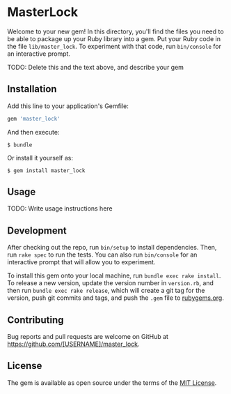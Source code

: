 # MasterLock

Welcome to your new gem! In this directory, you'll find the files you need to be able to package up your Ruby library into a gem. Put your Ruby code in the file `lib/master_lock`. To experiment with that code, run `bin/console` for an interactive prompt.

TODO: Delete this and the text above, and describe your gem

## Installation

Add this line to your application's Gemfile:

```ruby
gem 'master_lock'
```

And then execute:

    $ bundle

Or install it yourself as:

    $ gem install master_lock

## Usage

TODO: Write usage instructions here

## Development

After checking out the repo, run `bin/setup` to install dependencies. Then, run `rake spec` to run the tests. You can also run `bin/console` for an interactive prompt that will allow you to experiment.

To install this gem onto your local machine, run `bundle exec rake install`. To release a new version, update the version number in `version.rb`, and then run `bundle exec rake release`, which will create a git tag for the version, push git commits and tags, and push the `.gem` file to [rubygems.org](https://rubygems.org).

## Contributing

Bug reports and pull requests are welcome on GitHub at https://github.com/[USERNAME]/master_lock.


## License

The gem is available as open source under the terms of the [MIT License](http://opensource.org/licenses/MIT).

